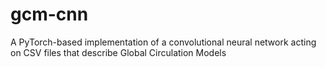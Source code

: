 # gcm-cnn
A PyTorch-based implementation of a convolutional neural network acting on CSV files that describe Global Circulation Models
